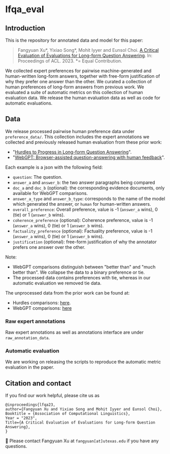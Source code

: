 # lfqa_eval

## Introduction
This is the repository for annotated data and model for this paper: </br>

> Fangyuan Xu*, Yixiao Song*, Mohit Iyyer and Eunsol Choi. [A Critical Evaluation of Evaluations for Long-form Question Answering](https://arxiv.org/abs/2305.18201).
> In: Proceedings of ACL. 2023.
> *= Equal Contribution.

We collected expert preferences for pairwise machine-generated and human-written long-form answers, together with free-form justification of why they prefer one answer than the other. We curated a collection of human preferences of long-form answers from previous work. 
We evaluated a suite of automatic metrics on this collection of human evaluation data. We release the human evaluation data as well as code for automatic evaluations.


## Data

We release processed pairwise human preference data under `preference_data/`. This collection includes  the expert annotations we collected and previously released human evaluation from these prior work:

* "[Hurdles to Progress in Long-form Question Answering](https://arxiv.org/abs/2103.06332)".
* "[WebGPT: Browser-assisted question-answering with human feedback](https://arxiv.org/abs/2112.09332)".

Each example is a json with the following field:
* `question`: The question.
* `answer_a` and `answer_b`: the two answer paragraphs being compared
* `doc_a` and `doc_b` (optional): the corresponding evidence documents, only available for WebGPT comparisons.
* `answer_a_type` and `answer_b_type`: corresponds to the name of the model which generated the answer, or `human` for human-written answers.
* `overall_preference`: Overall preference, value is -1 (`answer_a` wins), 0 (tie) or 1 (`answer_b` wins).
* `coherence_preference` (optional): Coherence preference, value is -1 (`answer_a` wins), 0 (tie) or 1 (`answer_b` wins).
* `factuality_preference` (optional): Factuality preference, value is -1 (`answer_a` wins), 0 (tie) or 1 (`answer_b` wins).
* `justification` (optional): free-form justification of why the annotator prefers one answer over the other.

Note:
* WebGPT comparisons distinguish between "better than" and "much better than". We collapse the data to a binary preference or tie.
* The processed data contains preferences with tie, whereas in our automatic evaluation we removed tie data.

The unprocessed data from the prior work can be found at: 
* Hurdles comparisons: [here](https://github.com/martiansideofthemoon/hurdles-longform-qa).
* WebGPT comparisons: [here](https://openaipublic.blob.core.windows.net/webgpt-answer-viewer/comparisons.jsonl)

### Raw expert annotations
Raw expert annotations as well as annotations interface are under `raw_annotation_data`.

### Automatic evaluation

We are working on releasing the scripts to reproduce the automatic metric evaluation in the paper.

## Citation and contact
If you find our work helpful, please cite us as

```
@inproceedings{lfqa23,
author={Fangyuan Xu and Yixiao Song and Mohit Iyyer and Eunsol Choi},
Booktitle = {Association of Computational Linguistics},
Year = "2023",
Title={A Critical Evaluation of Evaluations for Long-form Question Answering},
}
```

📧 Please contact Fangyuan Xu at `fangyuan[at]utexas.edu` if you have any questions.
